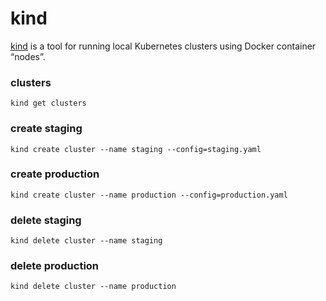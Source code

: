 # kind

[kind](https://kind.sigs.k8s.io/) is a tool for running local Kubernetes clusters using Docker container “nodes”.

### clusters

`kind get clusters`

### create staging

`kind create cluster --name staging --config=staging.yaml`

### create production

`kind create cluster --name production --config=production.yaml`

### delete staging

`kind delete cluster --name staging`

### delete production

`kind delete cluster --name production`


